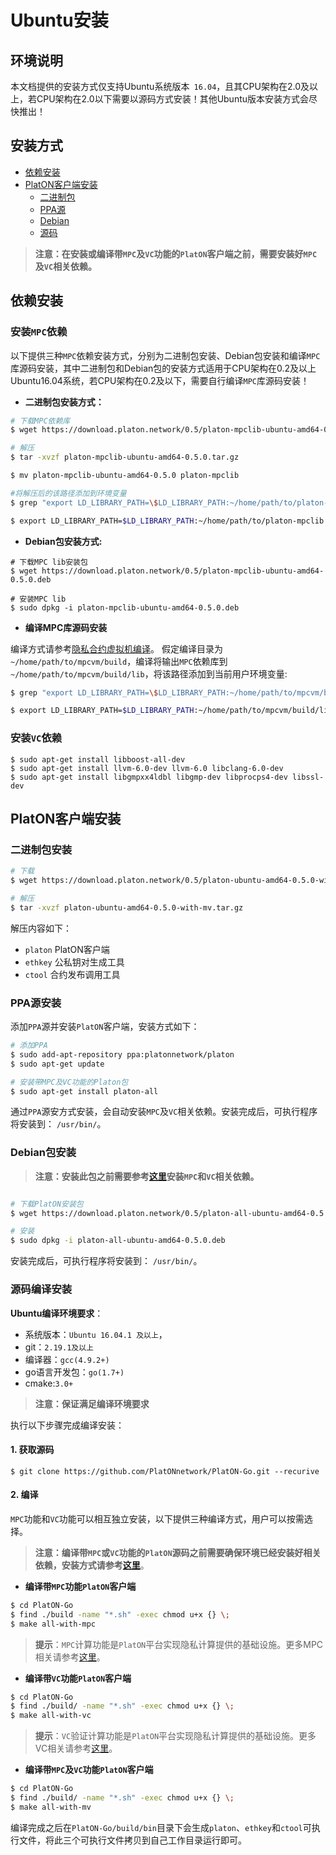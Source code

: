 
# Ubuntu安装

## 环境说明
 
 本文档提供的安装方式仅支持Ubuntu系统版本` 16.04`，且其CPU架构在2.0及以上，若CPU架构在2.0以下需要以源码方式安装！其他Ubuntu版本安装方式会尽快推出！

## 安装方式

- [依赖安装](#依赖安装)
- [PlatON客户端安装](#PlatON客户端安装)
  - [二进制包](#二进制包安装)
  - [PPA源](#PPA源安装)
  - [Debian](#Debian安装)
  - [源码](#源码编译安装)

> **注意：在安装或编译带`MPC`及`VC`功能的`PlatON`客户端之前，需要安装好`MPC`及`VC`相关依赖。**

## 依赖安装

### **安装`MPC`依赖**
  
以下提供三种`MPC`依赖安装方式，分别为二进制包安装、Debian包安装和编译`MPC`库源码安装，其中二进制包和Debian包的安装方式适用于CPU架构在0.2及以上Ubuntu16.04系统，若CPU架构在0.2及以下，需要自行编译`MPC`库源码安装！

- **二进制包安装方式：**

```bash
# 下载MPC依赖库
$ wget https://download.platon.network/0.5/platon-mpclib-ubuntu-amd64-0.5.0.tar.gz

# 解压
$ tar -xvzf platon-mpclib-ubuntu-amd64-0.5.0.tar.gz

$ mv platon-mpclib-ubuntu-amd64-0.5.0 platon-mpclib

#将解压后的该路径添加到环境变量
$ grep "export LD_LIBRARY_PATH=\$LD_LIBRARY_PATH:~/home/path/to/platon-mpclib" ~/.bashrc || echo "export LD_LIBRARY_PATH=\$LD_LIBRARY_PATH:~/home/path/to/platon-mpclib" >> ~/.bashrc

$ export LD_LIBRARY_PATH=$LD_LIBRARY_PATH:~/home/path/to/platon-mpclib
```

- **Debian包安装方式:**

```
# 下载MPC lib安装包 
$ wget https://download.platon.network/0.5/platon-mpclib-ubuntu-amd64-0.5.0.deb

# 安装MPC lib
$ sudo dpkg -i platon-mpclib-ubuntu-amd64-0.5.0.deb
```

- **编译MPC库源码安装** 

编译方式请参考[隐私合约虚拟机编译](https://github.com/PlatONnetwork/privacy-contract-vm#building--installing)。
假定编译目录为`~/home/path/to/mpcvm/build`，编译将输出`MPC`依赖库到`~/home/path/to/mpcvm/build/lib`，将该路径添加到当前用户环境变量:

```bash
$ grep "export LD_LIBRARY_PATH=\$LD_LIBRARY_PATH:~/home/path/to/mpcvm/build/lib" ~/.bashrc || echo "export LD_LIBRARY_PATH=\$LD_LIBRARY_PATH:~/home/path/to/mpcvm/build/lib" >> ~/.bashrc

$ export LD_LIBRARY_PATH=$LD_LIBRARY_PATH:~/home/path/to/mpcvm/build/lib
```

### **安装`VC`依赖**

```
$ sudo apt-get install libboost-all-dev 
$ sudo apt-get install llvm-6.0-dev llvm-6.0 libclang-6.0-dev 
$ sudo apt-get install libgmpxx4ldbl libgmp-dev libprocps4-dev libssl-dev
```

## PlatON客户端安装

### 二进制包安装

```bash
# 下载
$ wget https://download.platon.network/0.5/platon-ubuntu-amd64-0.5.0-with-mv.tar.gz

# 解压
$ tar -xvzf platon-ubuntu-amd64-0.5.0-with-mv.tar.gz
```

解压内容如下：

- `platon`  PlatON客户端
- `ethkey`  公私钥对生成工具
- `ctool`   合约发布调用工具

### PPA源安装

添加`PPA`源并安装`PlatON`客户端，安装方式如下：

```bash
# 添加PPA
$ sudo add-apt-repository ppa:platonnetwork/platon
$ sudo apt-get update

# 安装带MPC及VC功能的Platon包
$ sudo apt-get install platon-all
```

通过`PPA`源安方式安装，会自动安装`MPC`及`VC`相关依赖。安装完成后，可执行程序将安装到： `/usr/bin/`。


### Debian包安装

> **注意：安装此包之前需要参考[这里](#依赖安装)安装`MPC`和`VC`相关依赖。**

```bash

# 下载PlatON安装包 
$ wget https://download.platon.network/0.5/platon-all-ubuntu-amd64-0.5.0.deb

# 安装
$ sudo dpkg -i platon-all-ubuntu-amd64-0.5.0.deb
```

安装完成后，可执行程序将安装到： `/usr/bin/`。

### 源码编译安装

**Ubuntu编译环境要求**：

- 系统版本：`Ubuntu 16.04.1 及以上`，
- git：`2.19.1及以上`
- 编译器：`gcc(4.9.2+)`
- go语言开发包：`go(1.7+)`
- cmake:`3.0+` 

> **注意：保证满足编译环境要求**

执行以下步骤完成编译安装：

#### 1. 获取源码

```
$ git clone https://github.com/PlatONnetwork/PlatON-Go.git --recurive
```

#### 2. 编译

  `MPC`功能和`VC`功能可以相互独立安装，以下提供三种编译方式，用户可以按需选择。

> **注意：编译带`MPC`或`VC`功能的`PlatON`源码之前需要确保环境已经安装好相关依赖，安装方式请参考[这里](#依赖安装)**。

- **编译带`MPC`功能`PlatON`客户端**

```bash
$ cd PlatON-Go
$ find ./build -name "*.sh" -exec chmod u+x {} \;
$ make all-with-mpc
```

>**提示**：`MPC`计算功能是`PlatON`平台实现隐私计算提供的基础设施。更多MPC相关请参考[这里](zh-cn/development/[Chinese-Simplified]-%e9%9a%90%e7%a7%81%e5%90%88%e7%ba%a6%e5%bc%80%e5%8f%91%e6%8c%87%e5%8d%97)。

- **编译带`VC`功能`PlatON`客户端**

```bash
$ cd PlatON-Go
$ find ./build/ -name "*.sh" -exec chmod u+x {} \;
$ make all-with-vc
```

>**提示**：`VC`验证计算功能是`PlatON`平台实现隐私计算提供的基础设施。更多VC相关请参考[这里](zh-cn/development/[Chinese-Simplified]-可验证合约)。

- **编译带`MPC`及`VC`功能`PlatON`客户端**
 
```bash
$ cd PlatON-Go
$ find ./build/ -name "*.sh" -exec chmod u+x {} \;
$ make all-with-mv
```

编译完成之后在`PlatON-Go/build/bin`目录下会生成`platon`、`ethkey`和`ctool`可执行文件，将此三个可执行文件拷贝到自己工作目录运行即可。
